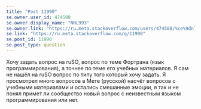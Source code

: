 ```yaml
---
title: "Post 11990"
se.owner.user_id: 474588
se.owner.display_name: "ΝNL993"
se.owner.link: "https://ru.meta.stackoverflow.com/users/474588/%ce%9dnl993"
se.link: "https://ru.meta.stackoverflow.com/q/11990"
se.post_id: 11990
se.post_type: question
---
```

<p>Хочу задать вопрос на ruSO, вопрос по теме Фортрана (язык программирования), а точнее по теме его учебных материалов. Я сам не нашёл на ruSO вопрос по типу того который хочу задать. Я просмотрел много вопросов в Мете (русской) насчёт вопросов с учебными материалами и остались смешанные эмоции, я так и не понял примет ли сообщество новый вопрос с неизвестным языком программирования или нет.</p>
